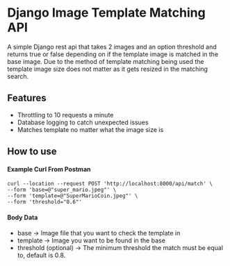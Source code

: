# Django Image Template Matching API
 A simple Django rest api that takes 2 images and an option threshold and returns true or false depending on if the template image is matched in the base image.  Due to the method of template matching being used the template image size does not matter as it gets resized in the matching search.

## Features
- Throttling to 10 requests a minute
- Database logging to catch unexpected issues
- Matches template no matter what the image size is

## How to use
#### Example Curl From Postman
```
curl --location --request POST 'http://localhost:8000/api/match' \
--form 'base=@"super_mario.jpeg"' \
--form 'template=@"SuperMarioCoin.jpeg"' \
--form 'threshold="0.6"'
```
#### Body Data
- base -> Image file that you want to check the template in
- template -> Image you want to be found in the base
- threshold (optional) -> The minimum threshold the match must be equal to, default is 0.8.

